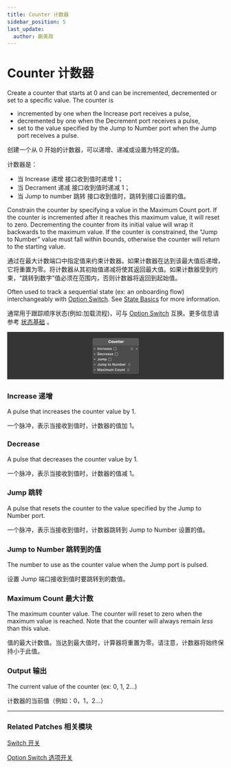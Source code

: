 ```yaml
---
title: Counter 计数器
sidebar_position: 5
last_update:
  author: 蒯美政
---
```


# Counter 计数器

Create a counter that starts at 0 and can be incremented, decremented or set to a specific value. The counter is

- incremented by one when the Increase port receives a pulse,
- decremented by one when the Decrement port receives a pulse,
- set to the value specified by the Jump to Number port when the Jump port receives a pulse.

创建一个从 0 开始的计数器，可以递增、递减或设置为特定的值。

计数器是：

- 当 Increase 递增 接口收到值时递增 1；
- 当 Decrament 递减 接口收到值时递减 1；
- 当 Jump to number 跳转 接口收到值时，跳转到接口设置的值。

Constrain the counter by specifying a value in the Maximum Count port. If the counter is incremented after it reaches this maximum value, it will reset to zero. Decrementing the counter from its initial value will wrap it backwards to the maximum value. If the counter is constrained, the “Jump to Number” value must fall within bounds, otherwise the counter will return to the starting value.

通过在最大计数端口中指定值来约束计数器。如果计数器在达到该最大值后递增，它将重置为零。将计数器从其初始值递减将使其返回最大值。如果计数器受到约束，“跳转到数字”值必须在范围内，否则计数器将返回到起始值。

Often used to track a sequential state (ex: an onboarding flow) interchangeably with [Option Switch](./Option%20Switch.md). See [State Basics](./../PatchEditor/States.md) for more information.

通常用于跟踪顺序状态(例如:加载流程)，可与 [Option Switch](./Option%20Switch.md) 互换。更多信息请参考 [状态基础](./../PatchEditor/States.md) 。

![Image](./../../../static/img/docs/Utility/counter.png)

### Increase 递增

A pulse that increases the counter value by 1.

一个脉冲，表示当接收到值时，计数器的值加 1。

### Decrease

A pulse that decreases the counter value by 1.

一个脉冲，表示当接收到值时，计数器的值减 1。

### Jump 跳转

A pulse that resets the counter to the value specified by the Jump to Number port.

一个脉冲，表示当接收到值时，计数器跳转到 Jump to Number 设置的值。

### Jump to Number 跳转到的值

The number to use as the counter value when the Jump port is pulsed.

设置 Jump 端口接收到值时要跳转到的数值。

### Maximum Count 最大计数

The maximum counter value. The counter will reset to zero when the maximum value is reached. Note that the counter will always remain *less* than this value.

值的最大计数值。当达到最大值时，计算器将重置为零。请注意，计数器将始终保持小于此值。

### Output 输出

The current value of the counter (ex: 0, 1, 2…)

计数器的当前值（例如：0，1，2…）

------

### Related Patches 相关模块

[Switch 开关](./Switch.md)

[Option Switch 选项开关](./Option%20Switch.md)
